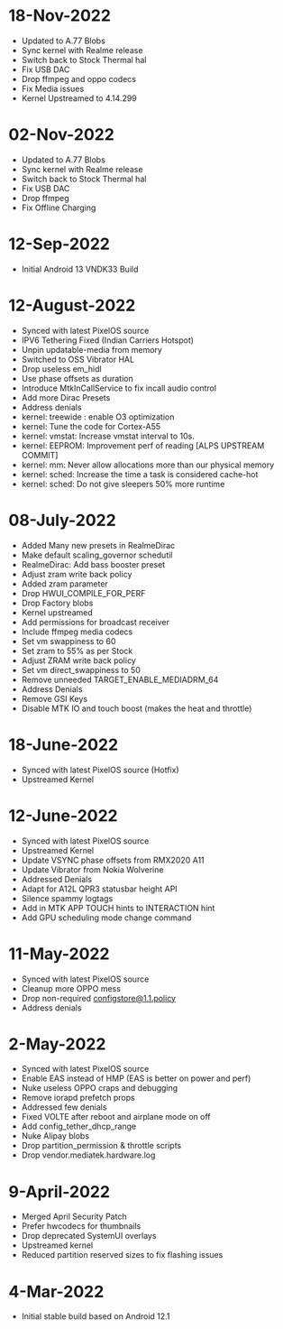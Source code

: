 # 18-Nov-2022
- Updated to A.77 Blobs
- Sync kernel with Realme release
- Switch back to Stock Thermal hal
- Fix USB DAC
- Drop ffmpeg and oppo codecs
- Fix Media issues
- Kernel Upstreamed to 4.14.299

# 02-Nov-2022
- Updated to A.77 Blobs
- Sync kernel with Realme release
- Switch back to Stock Thermal hal
- Fix USB DAC
- Drop ffmpeg
- Fix Offline Charging

# 12-Sep-2022
- Initial Android 13 VNDK33 Build

# 12-August-2022
- Synced with latest PixelOS source
- IPV6 Tethering Fixed (Indian Carriers Hotspot)
- Unpin updatable-media from memory
- Switched to OSS Vibrator HAL
- Drop useless em_hidl
- Use phase offsets as duration
- Introduce MtkInCallService to fix incall audio control
- Add more Dirac Presets
- Address denials
- kernel: treewide : enable O3 optimization
- kernel: Tune the code for Cortex-A55
- kernel: vmstat: Increase vmstat interval to 10s.
- kernel: EEPROM: Improvement perf of reading [ALPS UPSTREAM COMMIT]
- kernel: mm: Never allow allocations more than our physical memory
- kernel: sched: Increase the time a task is considered cache-hot
- kernel: sched: Do not give sleepers 50% more runtime

# 08-July-2022
- Added Many new presets in RealmeDirac 
- Make default scaling_governor schedutil
- RealmeDirac: Add bass booster preset
- Adjust zram write back policy
- Added zram parameter
- Drop HWUI_COMPILE_FOR_PERF
- Drop Factory blobs
- Kernel upstreamed
- Add permissions for broadcast receiver
- Include ffmpeg media codecs
- Set vm swappiness to 60
- Set zram to 55% as per Stock
- Adjust ZRAM write back policy
- Set vm direct_swappiness to 50
- Remove unneeded TARGET_ENABLE_MEDIADRM_64
- Address Denials
- Remove GSI Keys
- Disable MTK IO and touch boost (makes the heat and throttle)

# 18-June-2022
- Synced with latest PixelOS source (Hotfix)
- Upstreamed Kernel

# 12-June-2022
- Synced with latest PixelOS source
- Upstreamed Kernel
- Update VSYNC phase offsets from RMX2020 A11
- Update Vibrator from Nokia Wolverine
- Addressed Denials
- Adapt for A12L QPR3 statusbar height API
- Silence spammy logtags
- Add in MTK APP TOUCH hints to INTERACTION hint
- Add GPU scheduling mode change command

# 11-May-2022
- Synced with latest PixelOS source
- Cleanup more OPPO mess
- Drop non-required configstore@1.1.policy
- Address denials

# 2-May-2022
- Synced with latest PixelOS source
- Enable EAS instead of HMP (EAS is better on power and perf)
- Nuke useless OPPO craps and debugging
- Remove iorapd prefetch props
- Addressed few denials
- Fixed VOLTE after reboot and airplane mode on off
- Add config_tether_dhcp_range
- Nuke Alipay blobs
- Drop partition_permission & throttle scripts
- Drop vendor.mediatek.hardware.log

# 9-April-2022
- Merged April Security Patch
- Prefer hwcodecs for thumbnails
- Drop deprecated SystemUI overlays
- Upstreamed kernel
- Reduced partition reserved sizes to fix flashing issues

# 4-Mar-2022
- Initial stable build based on Android 12.1
